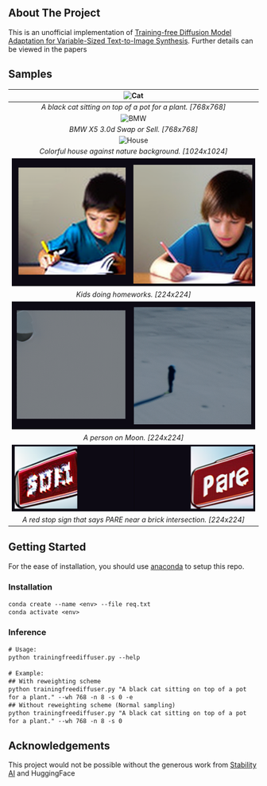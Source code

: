 <!-- ABOUT THE PROJECT -->
## About The Project

This is an unofficial implementation of [Training-free Diffusion Model Adaptation for Variable-Sized Text-to-Image Synthesis](http://arxiv.org/abs/2306.08645). Further details can be viewed in the papers

<!-- GETTING STARTED -->

## Samples
| ![Cat](./assets/cat.png) |
|:--:|
| *A black cat sitting on top of a pot for a plant. [768x768]* |
| ![BMW](./assets/bwm.png) |
| *BMW X5 3.0d Swap or Sell. [768x768]* |
| ![House](./assets/house.png) |
| *Colorful house against nature background. [1024x1024]* |
| ![Study](./assets/study.png) |
| *Kids doing homeworks. [224x224]* |
| ![Moon](./assets/moon1.png) |
| *A person on Moon. [224x224]* |
| ![pare](./assets/pare.png) |
| *A red stop sign that says PARE near a brick intersection. [224x224]* |

## Getting Started

For the ease of installation, you should use [anaconda](https://conda.io/) to setup this repo.

### Installation
```
conda create --name <env> --file req.txt
conda activate <env>
```

<!-- USAGE EXAMPLES -->
### Inference
```
# Usage:
python trainingfreediffuser.py --help

# Example:
## With reweighting scheme
python trainingfreediffuser.py "A black cat sitting on top of a pot for a plant." --wh 768 -n 8 -s 0 -e
## Without reweighting scheme (Normal sampling)
python trainingfreediffuser.py "A black cat sitting on top of a pot for a plant." --wh 768 -n 8 -s 0
```

<!-- ACKNOWLEDGEMENTS -->
## Acknowledgements
This project would not be possible without the generous work from [Stability AI](https://stability.ai/) and HuggingFace